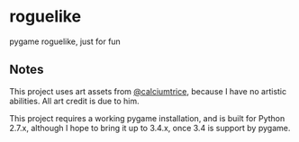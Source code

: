 # roguelike
pygame roguelike, just for fun

## Notes
This project uses art assets from [@calciumtrice](https://twitter.com/calciumtrice), because I have no artistic abilities.
All art credit is due to him.

This project requires a working pygame installation, and is built for Python 2.7.x, although I hope to bring it up to 3.4.x, once 3.4 is support by pygame.